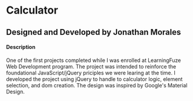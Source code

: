 # Calculator

## Designed and Developed by Jonathan Morales

#### Description
One of the first projects completed while I was enrolled at LearningFuze Web Development program. The project was intended to reinforce the foundational JavaScript/jQuery priciples we were learing at the time. I developed the project using jQuery to handle to calculator logic, element selection, and dom creation. The design was inspired by Google's Material Design.

